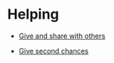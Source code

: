 # Helping


 - [Give and share with others](../Give%20and%20share%20with%20others/index.md)
    
 - [Give second chances](../Give%20second%20chances/index.md)
    
